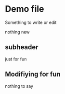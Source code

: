 # Demo file

Something to write or edit

nothing new

## subheader

just for fun

## Modifiying for fun
nothing to say
